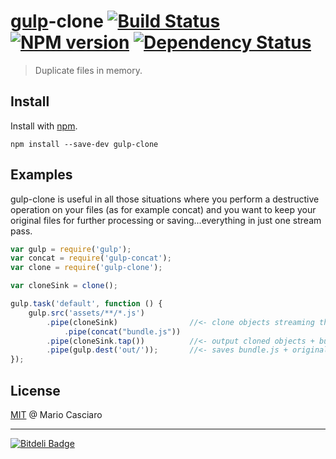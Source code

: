 # [gulp](https://github.com/wearefractal/gulp)-clone [![Build Status](https://secure.travis-ci.org/mariocasciaro/gulp-clone.png?branch=master)](https://travis-ci.org/mariocasciaro/gulp-clone) [![NPM version](https://badge.fury.io/js/gulp-clone.png)](http://badge.fury.io/js/gulp-clone) [![Dependency Status](https://gemnasium.com/mariocasciaro/gulp-clone.png)](https://gemnasium.com/mariocasciaro/gulp-clone)

> Duplicate files in memory.

## Install

Install with [npm](https://npmjs.org/package/gulp-clone).

```
npm install --save-dev gulp-clone
```

## Examples

gulp-clone is useful in all those situations where you perform a destructive operation on your files (as for example concat) and you want to keep your original files for further processing or saving...everything in just one stream pass.

```js
var gulp = require('gulp');
var concat = require('gulp-concat');
var clone = require('gulp-clone');

var cloneSink = clone();

gulp.task('default', function () {
    gulp.src('assets/**/*.js')
        .pipe(cloneSink)                //<- clone objects streaming through this point
		    .pipe(concat("bundle.js"))
        .pipe(cloneSink.tap())          //<- output cloned objects + bundle.js
        .pipe(gulp.dest('out/'));       //<- saves bundle.js + original files in one pass
});
```

## License

[MIT](http://en.wikipedia.org/wiki/MIT_License) @ Mario Casciaro

-----

[![Bitdeli Badge](https://d2weczhvl823v0.cloudfront.net/mariocasciaro/gulp-clone/trend.png)](https://bitdeli.com/free "Bitdeli Badge")
